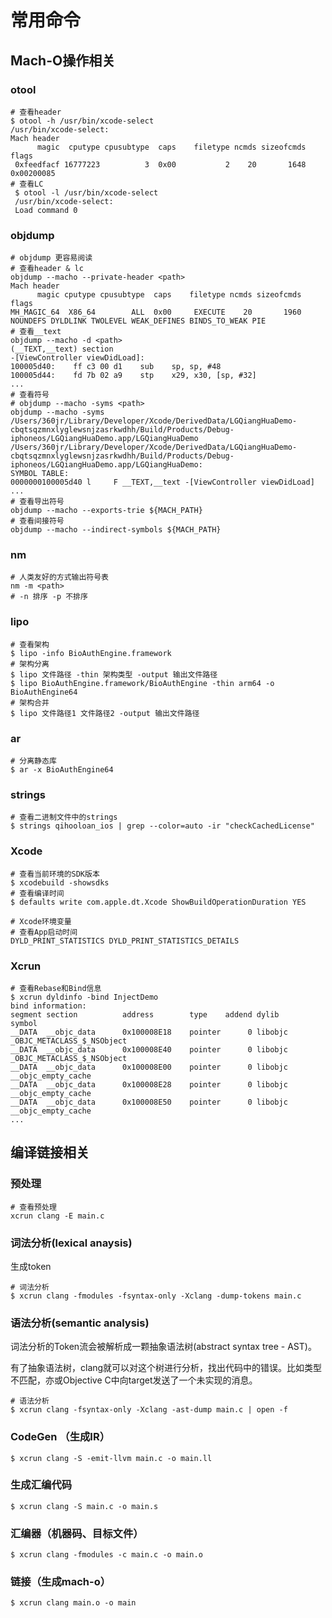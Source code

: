 # 常用命令

## Mach-O操作相关

### otool

```shell
# 查看header
$ otool -h /usr/bin/xcode-select
/usr/bin/xcode-select:
Mach header
      magic  cputype cpusubtype  caps    filetype ncmds sizeofcmds      flags
 0xfeedfacf 16777223          3  0x00           2    20       1648 0x00200085
# 查看LC
 $ otool -l /usr/bin/xcode-select
 /usr/bin/xcode-select:
 Load command 0
```

### objdump

```shell
# objdump 更容易阅读
# 查看header & lc
objdump --macho --private-header <path>
Mach header
      magic cputype cpusubtype  caps    filetype ncmds sizeofcmds      flags
MH_MAGIC_64  X86_64        ALL  0x00     EXECUTE    20       1960   NOUNDEFS DYLDLINK TWOLEVEL WEAK_DEFINES BINDS_TO_WEAK PIE
# 查看__text
objdump --macho -d <path>
(__TEXT,__text) section
-[ViewController viewDidLoad]:
100005d40:    ff c3 00 d1    sub    sp, sp, #48
100005d44:    fd 7b 02 a9    stp    x29, x30, [sp, #32]
...
# 查看符号
# objdump --macho -syms <path>
objdump --macho -syms /Users/360jr/Library/Developer/Xcode/DerivedData/LGQiangHuaDemo-cbqtsqzmnxlyglewsnjzasrkwdhh/Build/Products/Debug-iphoneos/LGQiangHuaDemo.app/LGQiangHuaDemo
/Users/360jr/Library/Developer/Xcode/DerivedData/LGQiangHuaDemo-cbqtsqzmnxlyglewsnjzasrkwdhh/Build/Products/Debug-iphoneos/LGQiangHuaDemo.app/LGQiangHuaDemo:
SYMBOL TABLE:
0000000100005d40 l     F __TEXT,__text -[ViewController viewDidLoad]
...
# 查看导出符号
objdump --macho --exports-trie ${MACH_PATH}
# 查看间接符号
objdump --macho --indirect-symbols ${MACH_PATH}

```

### nm

```shell
# 人类友好的方式输出符号表
nm -m <path>
# -n 排序 -p 不排序
```

### lipo

```shell
# 查看架构
$ lipo -info BioAuthEngine.framework
# 架构分离
$ lipo 文件路径 -thin 架构类型 -output 输出文件路径
$ lipo BioAuthEngine.framework/BioAuthEngine -thin arm64 -o BioAuthEngine64
# 架构合并
$ lipo 文件路径1 文件路径2 -output 输出文件路径
```

### ar

```shell
# 分离静态库
$ ar -x BioAuthEngine64
```

### strings

```shell
# 查看二进制文件中的strings
$ strings qihooloan_ios | grep --color=auto -ir "checkCachedLicense"
```

### Xcode

```shell
# 查看当前环境的SDK版本
$ xcodebuild -showsdks
# 查看编译时间
$ defaults write com.apple.dt.Xcode ShowBuildOperationDuration YES

# Xcode环境变量
# 查看App启动时间
DYLD_PRINT_STATISTICS DYLD_PRINT_STATISTICS_DETAILS
```

### Xcrun

```shell
# 查看Rebase和Bind信息
$ xcrun dyldinfo -bind InjectDemo
bind information:
segment section          address        type    addend dylib            symbol
__DATA  __objc_data      0x100008E18    pointer      0 libobjc          _OBJC_METACLASS_$_NSObject
__DATA  __objc_data      0x100008E40    pointer      0 libobjc          _OBJC_METACLASS_$_NSObject
__DATA  __objc_data      0x100008E00    pointer      0 libobjc          __objc_empty_cache
__DATA  __objc_data      0x100008E28    pointer      0 libobjc          __objc_empty_cache
__DATA  __objc_data      0x100008E50    pointer      0 libobjc          __objc_empty_cache
...
```



## 编译链接相关

### 预处理

```shell
# 查看预处理
xcrun clang -E main.c
```

### 词法分析(lexical anaysis)

生成token

```shell
# 词法分析
$ xcrun clang -fmodules -fsyntax-only -Xclang -dump-tokens main.c
```

### 语法分析(semantic analysis)

词法分析的Token流会被解析成一颗抽象语法树(abstract syntax tree - AST)。

有了抽象语法树，clang就可以对这个树进行分析，找出代码中的错误。比如类型不匹配，亦或Objective C中向target发送了一个未实现的消息。

```shell
# 语法分析
$ xcrun clang -fsyntax-only -Xclang -ast-dump main.c | open -f
```

### CodeGen （生成IR）

```shell
$ xcrun clang -S -emit-llvm main.c -o main.ll
```

### 生成汇编代码

```shell
$ xcrun clang -S main.c -o main.s
```

### 汇编器（机器码、目标文件）

```shell
$ xcrun clang -fmodules -c main.c -o main.o
```

### 链接（生成mach-o）

```shell
$ xcrun clang main.o -o main
```

## 





